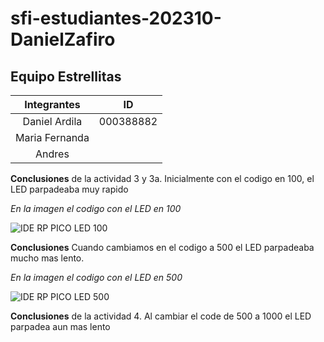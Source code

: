 # sfi-estudiantes-202310-DanielZafiro

## Equipo Estrellitas

|Integrantes | ID |
|:-----------:|:------:|
|Daniel Ardila | 000388882 |
|Maria Fernanda | |
|Andres | |


**Conclusiones** de la actividad 3 y 3a. Inicialmente con el codigo en 100, el LED parpadeaba muy rapido 

*En la imagen el codigo con el LED en 100*

![IDE RP PICO LED 100](https://github.com/vera-perez-upb/sfi-estudiantes-202310-DanielZafiro/assets/66543657/d8076077-6a8f-460b-bcad-bad185a1ebef)

**Conclusiones** Cuando cambiamos en el codigo a 500 el LED parpadeaba mucho mas lento.

*En la imagen el codigo con el LED en 500*

![IDE RP PICO LED 500](https://github.com/vera-perez-upb/sfi-estudiantes-202310-DanielZafiro/assets/66543657/6e484d55-2513-42f5-8ca7-7ff15363f841)

**Conclusiones** de la actividad 4. Al cambiar el code de 500 a 1000 el LED parpadea aun mas lento 
